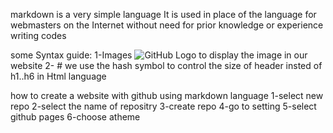 markdown is a very simple language
It is used in place of the language for webmasters on the Internet
without  need for prior knowledge or experience writing codes

some Syntax guide:
1-Images
![GitHub Logo](/images/logo.png)
to display the image in our website
 2- #  we use the hash symbol to control the size of header
insted of h1..h6 in Html language

how to create a website with github using markdown language
1-select new repo
2-select the name of repositry
3-create repo
4-go to setting
5-select github pages
6-choose atheme
